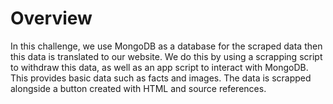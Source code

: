# Overview

In this challenge, we use MongoDB as a database for the scraped data then this data is translated to our website. We do this by using a scrapping script to withdraw this data, as well as an app script to interact with MongoDB. This provides basic data such as facts and images. The data is scrapped alongside a button created with HTML and source references.
